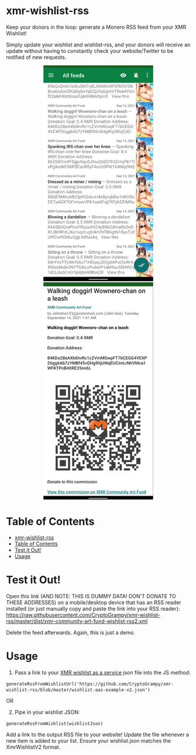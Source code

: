 # xmr-wishlist-rss

Keep your donors in the loop: generate a Monero RSS feed from your XMR Wishlist!

Simply update your wishlist and wishlist-rss, and your donors will receive an update without having to constantly check your website/Twitter to be notified of new requests.

<center>
	<img src="assets/screenshot2.png" width="300">
</center>
<center>
	<img src="assets/screenshot1.png" width="300">
</center>

# Table of Contents
- [xmr-wishlist-rss](#xmr-wishlist-rss)
- [Table of Contents](#table-of-contents)
- [Test it Out!](#test-it-out)
- [Usage](#usage)

# Test it Out!

Open this link (AND NOTE:  THIS IS DUMMY DATA! DON'T DONATE TO THESE ADDRESSES) on a mobile/desktop device that has an RSS reader installed (or just manually copy and paste the link into your RSS reader): https://raw.githubusercontent.com/CryptoGrampy/xmr-wishlist-rss/master/dist/xmr-community-art-fund-wishlist-rss2.xml

Delete the feed afterwards.  Again, this is just a demo. 

# Usage

1. Pass a link to your [XMR wishlist as a service](https://github.com/plowsof/xmr-wishlist-aaS) json file into the JS method:

```node
generateRssFromWishlistUrl('https://github.com/CryptoGrampy/xmr-wishlist-rss/blob/master/wishlist-aas-example-v2.json')
```

OR

2. Pipe in your wishlist JSON:

```node
generateRssFromWishlist(wishlistJson)
```

Add a link to the output RSS file to your website!  Update the file whenever a new item is added to your list.  Ensure your wishlist.json matches the XmrWishlistV2 format.
